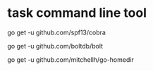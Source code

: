 # task command line tool
go get -u github.com/spf13/cobra

go get -u github.com/boltdb/bolt

go get -u github.com/mitchellh/go-homedir